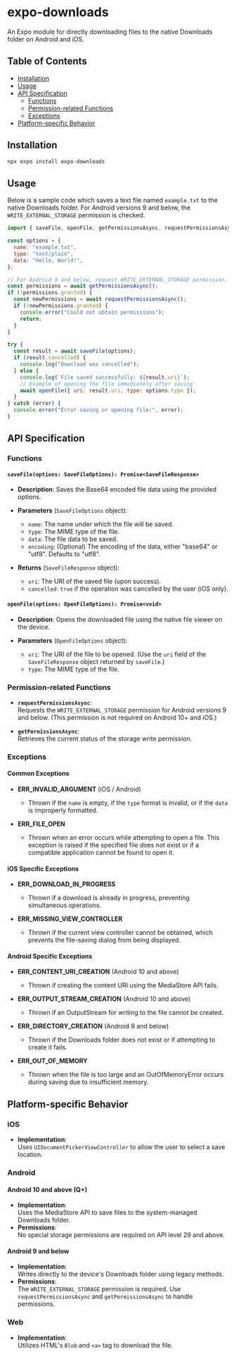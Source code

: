# expo-downloads

An Expo module for directly downloading files to the native Downloads folder on Android and iOS.

## Table of Contents

- [Installation](#installation)
- [Usage](#usage)
- [API Specification](#api-specification)
  - [Functions](#functions)
  - [Permission-related Functions](#permission-related-functions)
  - [Exceptions](#exceptions)
- [Platform-specific Behavior](#platform-specific-behavior)

## Installation

```bash
npx expo install expo-downloads
```

## Usage

Below is a sample code which saves a text file named `example.txt` to the native Downloads folder.
For Android versions 9 and below, the `WRITE_EXTERNAL_STORAGE` permission is checked.

```javascript
import { saveFile, openFile, getPermissionsAsync, requestPermissionsAsync } from "expo-downloads";

const options = {
  name: "example.txt",
  type: "text/plain",
  data: "Hello, World!",
};

// For Android 9 and below, request WRITE_EXTERNAL_STORAGE permission.
const permissions = await getPermissionsAsync();
if (!permissions.granted) {
  const newPermissions = await requestPermissionsAsync();
  if (!newPermissions.granted) {
    console.error("Could not obtain permissions");
    return;
  }
}

try {
  const result = await saveFile(options);
  if (result.cancelled) {
    console.log("Download was cancelled");
  } else {
    console.log(`File saved successfully: ${result.uri}`);
    // Example of opening the file immediately after saving
    await openFile({ uri: result.uri, type: options.type });
  }
} catch (error) {
  console.error("Error saving or opening file:", error);
}
```

## API Specification

### Functions

#### `saveFile(options: SaveFileOptions): Promise<SaveFileResponse>`

- **Description**:
  Saves the Base64 encoded file data using the provided options.

- **Parameters** (`SaveFileOptions` object):

  - `name`: The name under which the file will be saved.
  - `type`: The MIME type of the file.
  - `data`: The file data to be saved.
  - `encoding`: (Optional) The encoding of the data, either "base64" or "utf8". Defaults to "utf8".

- **Returns** (`SaveFileResponse` object):
  - `uri`: The URI of the saved file (upon success).
  - `cancelled`: `true` if the operation was cancelled by the user (iOS only).

#### `openFile(options: OpenFileOptions): Promise<void>`

- **Description**:
  Opens the downloaded file using the native file viewer on the device.

- **Parameters** (`OpenFileOptions` object):
  - `uri`: The URI of the file to be opened. (Use the `uri` field of the `SaveFileResponse` object returned by `saveFile`.)
  - `type`: The MIME type of the file.

### Permission-related Functions

- **`requestPermissionsAsync`**:  
  Requests the `WRITE_EXTERNAL_STORAGE` permission for Android versions 9 and below. (This permission is not required on Android 10+ and iOS.)

- **`getPermissionsAsync`**:  
  Retrieves the current status of the storage write permission.

### Exceptions

#### Common Exceptions

- **ERR_INVALID_ARGUMENT** (iOS / Android)

  - Thrown if the `name` is empty, if the `type` format is invalid, or if the `data` is improperly formatted.

- **ERR_FILE_OPEN**
  - Thrown when an error occurs while attempting to open a file. This exception is raised if the specified file does not exist or if a compatible application cannot be found to open it.

#### iOS Specific Exceptions

- **ERR_DOWNLOAD_IN_PROGRESS**

  - Thrown if a download is already in progress, preventing simultaneous operations.

- **ERR_MISSING_VIEW_CONTROLLER**
  - Thrown if the current view controller cannot be obtained, which prevents the file-saving dialog from being displayed.

#### Android Specific Exceptions

- **ERR_CONTENT_URI_CREATION** (Android 10 and above)

  - Thrown if creating the content URI using the MediaStore API fails.

- **ERR_OUTPUT_STREAM_CREATION** (Android 10 and above)

  - Thrown if an OutputStream for writing to the file cannot be created.

- **ERR_DIRECTORY_CREATION** (Android 9 and below)

  - Thrown if the Downloads folder does not exist or if attempting to create it fails.

- **ERR_OUT_OF_MEMORY**
  - Thrown when the file is too large and an OutOfMemoryError occurs during saving due to insufficient memory.

## Platform-specific Behavior

### iOS

- **Implementation**:  
  Uses `UIDocumentPickerViewController` to allow the user to select a save location.

### Android

#### Android 10 and above (Q+)

- **Implementation**:  
  Uses the MediaStore API to save files to the system-managed Downloads folder.
- **Permissions**:  
  No special storage permissions are required on API level 29 and above.

#### Android 9 and below

- **Implementation**:  
  Writes directly to the device's Downloads folder using legacy methods.
- **Permissions**:  
  The `WRITE_EXTERNAL_STORAGE` permission is required. Use `requestPermissionsAsync` and `getPermissionsAsync` to handle permissions.

### Web

- **Implementation**:  
  Utilizes HTML's `Blob` and `<a>` tag to download the file.
